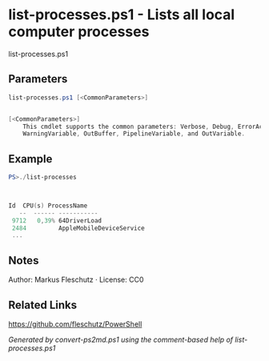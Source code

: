 # list-processes.ps1 - Lists all local computer processes

list-processes.ps1

## Parameters
```powershell
list-processes.ps1 [<CommonParameters>]


[<CommonParameters>]
    This cmdlet supports the common parameters: Verbose, Debug, ErrorAction, ErrorVariable, WarningAction, 
    WarningVariable, OutBuffer, PipelineVariable, and OutVariable.
```

## Example
```powershell
PS>./list-processes



Id  CPU(s) ProcessName
   --  ------ -----------
 9712   0,39% 64DriverLoad
 2484         AppleMobileDeviceService
 ...
```


## Notes
Author: Markus Fleschutz · License: CC0

## Related Links
https://github.com/fleschutz/PowerShell

*Generated by convert-ps2md.ps1 using the comment-based help of list-processes.ps1*
